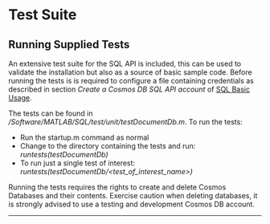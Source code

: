 # Test Suite

## Running Supplied Tests
An extensive test suite for the SQL API is included, this can be used to validate the installation but also as a source of basic sample code. Before running the tests is is required to configure a file containing credentials as described in section *Create a Cosmos DB SQL API account* of [SQL Basic Usage](BasicUsageSQL.md).

The tests can be found in */Software/MATLAB/SQL/test/unit/testDocumentDb.m*. To run the tests:
* Run the startup.m command as normal
* Change to the directory containing the tests and run: *runtests(testDocumentDb)*
* To run just a single test of interest: *runtests(testDocumentDb/<test_of_interest_name>)*

Running the tests requires the rights to create and delete Cosmos Databases and their contents. Exercise caution when deleting databases, it is strongly advised to use a testing and development Cosmos DB account.

----------------

[//]: #  (Copyright 2019 The MathWorks, Inc.)
